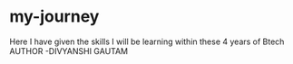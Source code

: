 # my-journey
Here I have given the skills I will be learning within these 4 years of Btech
<BR>
AUTHOR -DIVYANSHI GAUTAM
